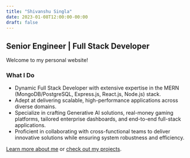 ```yaml
---
title: "Shivanshu Singla"
date: 2023-01-08T12:00:00-00:00
draft: false
---
```


## Senior Engineer | Full Stack Developer

Welcome to my personal website!

<!-- {{< figure src="/images/shivanshu_photo.jpg" alt="Shivanshu Singla" class="profile-image" style="border-radius: 50%; object-fit: cover;" >}} -->

### What I Do

- Dynamic Full Stack Developer with extensive expertise in the MERN (MongoDB/PostgreSQL, Express.js, React.js, Node.js) stack.
- Adept at delivering scalable, high-performance applications across diverse domains.
- Specialize in crafting Generative AI solutions, real-money gaming platforms, tailored enterprise dashboards, and end-to-end full-stack applications.
- Proficient in collaborating with cross-functional teams to deliver innovative solutions while ensuring system robustness and efficiency.

[Learn more about me](/my-personal-website/about/) or [check out my projects](/my-personal-website/projects/).
